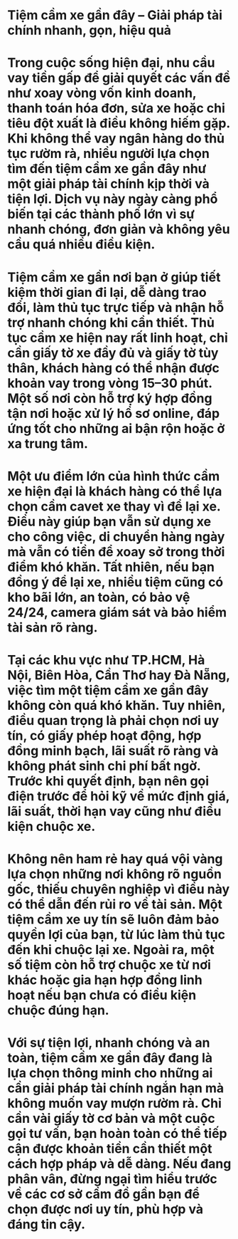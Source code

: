 # Tiệm cầm xe gần đây – Giải pháp tài chính nhanh, gọn, hiệu quả

# Trong cuộc sống hiện đại, nhu cầu vay tiền gấp để giải quyết các vấn đề như xoay vòng vốn kinh doanh, thanh toán hóa đơn, sửa xe hoặc chi tiêu đột xuất là điều không hiếm gặp. Khi không thể vay ngân hàng do thủ tục rườm rà, nhiều người lựa chọn tìm đến tiệm cầm xe gần đây như một giải pháp tài chính kịp thời và tiện lợi. Dịch vụ này ngày càng phổ biến tại các thành phố lớn vì sự nhanh chóng, đơn giản và không yêu cầu quá nhiều điều kiện.

# 

# Tiệm cầm xe gần nơi bạn ở giúp tiết kiệm thời gian đi lại, dễ dàng trao đổi, làm thủ tục trực tiếp và nhận hỗ trợ nhanh chóng khi cần thiết. Thủ tục cầm xe hiện nay rất linh hoạt, chỉ cần giấy tờ xe đầy đủ và giấy tờ tùy thân, khách hàng có thể nhận được khoản vay trong vòng 15–30 phút. Một số nơi còn hỗ trợ ký hợp đồng tận nơi hoặc xử lý hồ sơ online, đáp ứng tốt cho những ai bận rộn hoặc ở xa trung tâm.

# 

# Một ưu điểm lớn của hình thức cầm xe hiện đại là khách hàng có thể lựa chọn cầm cavet xe thay vì để lại xe. Điều này giúp bạn vẫn sử dụng xe cho công việc, di chuyển hàng ngày mà vẫn có tiền để xoay sở trong thời điểm khó khăn. Tất nhiên, nếu bạn đồng ý để lại xe, nhiều tiệm cũng có kho bãi lớn, an toàn, có bảo vệ 24/24, camera giám sát và bảo hiểm tài sản rõ ràng.

# 

# Tại các khu vực như TP.HCM, Hà Nội, Biên Hòa, Cần Thơ hay Đà Nẵng, việc tìm một tiệm cầm xe gần đây không còn quá khó khăn. Tuy nhiên, điều quan trọng là phải chọn nơi uy tín, có giấy phép hoạt động, hợp đồng minh bạch, lãi suất rõ ràng và không phát sinh chi phí bất ngờ. Trước khi quyết định, bạn nên gọi điện trước để hỏi kỹ về mức định giá, lãi suất, thời hạn vay cũng như điều kiện chuộc xe.

# 

# Không nên ham rẻ hay quá vội vàng lựa chọn những nơi không rõ nguồn gốc, thiếu chuyên nghiệp vì điều này có thể dẫn đến rủi ro về tài sản. Một tiệm cầm xe uy tín sẽ luôn đảm bảo quyền lợi của bạn, từ lúc làm thủ tục đến khi chuộc lại xe. Ngoài ra, một số tiệm còn hỗ trợ chuộc xe từ nơi khác hoặc gia hạn hợp đồng linh hoạt nếu bạn chưa có điều kiện chuộc đúng hạn.

# 

# Với sự tiện lợi, nhanh chóng và an toàn, tiệm cầm xe gần đây đang là lựa chọn thông minh cho những ai cần giải pháp tài chính ngắn hạn mà không muốn vay mượn rườm rà. Chỉ cần vài giấy tờ cơ bản và một cuộc gọi tư vấn, bạn hoàn toàn có thể tiếp cận được khoản tiền cần thiết một cách hợp pháp và dễ dàng. Nếu đang phân vân, đừng ngại tìm hiểu trước về các cơ sở cầm đồ gần bạn để chọn được nơi uy tín, phù hợp và đáng tin cậy.



